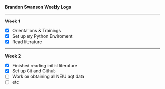 **Brandon Swanson Weekly Logs**

-----------------
**Week 1**
- [x] Orientations & Trainings
- [x] Set up my Python Enviroment
- [x] Read literature

-----------------
**Week 2**
- [x] Finished reading initial literature
- [x] Set up Git and Github
- [ ] Work on obtaining all NEIU aqt data
- [ ] etc